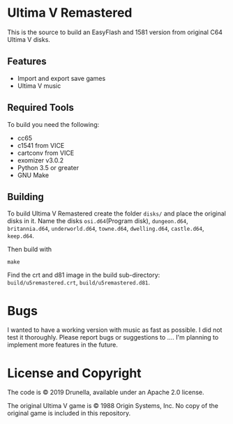 # Ultima V Remastered
This is the source to build an EasyFlash and 1581 version from original C64 
Ultima V disks.

## Features
* Import and export save games
* Ultima V music

## Required Tools
To build you need the following:
* cc65
* c1541 from VICE
* cartconv from VICE
* exomizer v3.0.2
* Python 3.5 or greater
* GNU Make

## Building
To build Ultima V Remastered create the folder `disks/` and place the
original disks in it. Name the disks `osi.d64`(Program disk), `dungeon.d64`, 
`britannia.d64`, `underworld.d64`, `towne.d64`, `dwelling.d64`, `castle.d64`, 
`keep.d64`.

Then build with

```
make
```

Find the crt and d81 image in the build sub-directory:
`build/u5remastered.crt`, 
`build/u5remastered.d81`.

# Bugs

I wanted to have a working version with music as fast as possible. I did not
test it thoroughly. Please report bugs or suggestions to .... I'm planning 
to implement more features in the future.

# License and Copyright

The code is © 2019 Drunella, available under an Apache 2.0 license.

The original Ultima V game is © 1988 Origin Systems, Inc. 
No copy of the original game is included in this repository.
